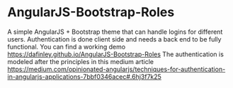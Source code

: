 # AngularJS-Bootstrap-Roles
A simple AngularJS + Bootstrap theme that can handle logins for different users.  Authentication is done client side and needs a back end to be fully functional.  You can find a working demo https://dafinley.github.io/AngularJS-Bootstrap-Roles
The authentication is modeled after the principles in this medium article https://medium.com/opinionated-angularjs/techniques-for-authentication-in-angularjs-applications-7bbf0346acec#.6hj3f7k25
